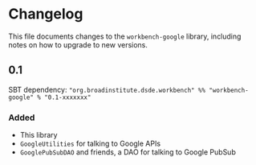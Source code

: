 # Changelog

This file documents changes to the `workbench-google` library, including notes on how to upgrade to new versions.

## 0.1

SBT dependency: `"org.broadinstitute.dsde.workbench" %% "workbench-google" % "0.1-xxxxxxx"`

### Added

- This library
- `GoogleUtilities` for talking to Google APIs
- `GooglePubSubDAO` and friends, a DAO for talking to Google PubSub
